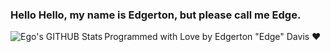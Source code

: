 ### Hello Hello, my name is Edgerton, but please call me Edge. 

<!--- GITHUB STATS:START --->
<img align="left" alt="Ego's GITHUB Stats" src="https://github-readme-stats.vercel.app/api?username=EgoInfinite_icons=true&hide_border=false">
<!--- GITHUB STATS:END --->

<!--- LOVE LETTER:START --->
Programmed with Love by Edgerton "Edge" Davis ❤️
<!--- LOVE LETTER:END --->